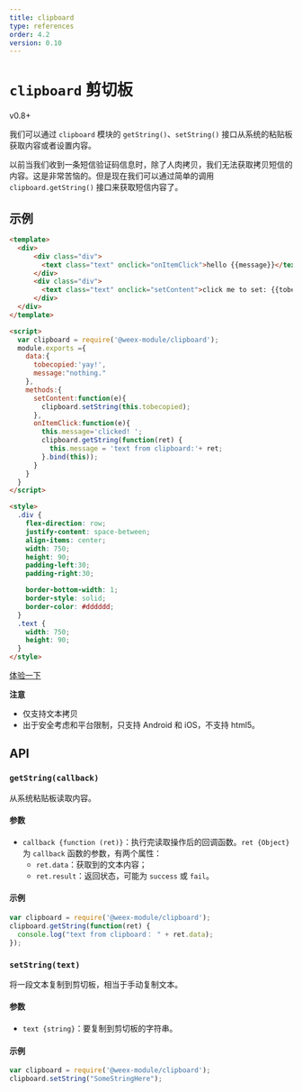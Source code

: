 ```yaml
---
title: clipboard
type: references
order: 4.2
version: 0.10
---
```


# `clipboard` 剪切板
<span class="weex-version">v0.8+</span>

我们可以通过 `clipboard` 模块的 `getString()`、`setString()` 接口从系统的粘贴板获取内容或者设置内容。

以前当我们收到一条短信验证码信息时，除了人肉拷贝，我们无法获取拷贝短信的内容。这是非常苦恼的。但是现在我们可以通过简单的调用 `clipboard.getString()` 接口来获取短信内容了。

## 示例

```html
<template>
  <div>
      <div class="div">
        <text class="text" onclick="onItemClick">hello {{message}}</text>
      </div>
      <div class="div">
        <text class="text" onclick="setContent">click me to set: {{tobecopied}}</text>
      </div>
  </div>
</template>

<script>
  var clipboard = require('@weex-module/clipboard');
  module.exports ={
    data:{
      tobecopied:'yay!',
      message:"nothing."
    },
    methods:{
      setContent:function(e){
        clipboard.setString(this.tobecopied);
      },
      onItemClick:function(e){
        this.message='clicked! ';
        clipboard.getString(function(ret) {
          this.message = 'text from clipboard:'+ ret;
        }.bind(this));
      }
    }
  }
</script>

<style>
  .div {
    flex-direction: row;
    justify-content: space-between;
    align-items: center;
    width: 750;
    height: 90;
    padding-left:30;
    padding-right:30;

    border-bottom-width: 1;
    border-style: solid;
    border-color: #dddddd;
  }
  .text {
    width: 750;
    height: 90;
  }
</style>
```

[体验一下](http://dotwe.org/b6a9d613462d85dce56f81085b094dfa)

**注意**

* 仅支持文本拷贝
* 出于安全考虑和平台限制，只支持 Android 和 iOS，不支持 html5。

## API

### `getString(callback)`

从系统粘贴板读取内容。

#### 参数

* `callback {function (ret)}`：执行完读取操作后的回调函数。`ret {Object}` 为 `callback` 函数的参数，有两个属性：
  - `ret.data`：获取到的文本内容；
  - `ret.result`：返回状态，可能为 `success` 或 `fail`。

#### 示例

```javascript
var clipboard = require('@weex-module/clipboard');
clipboard.getString(function(ret) {
  console.log("text from clipboard： " + ret.data);
});
```

### `setString(text)`

将一段文本复制到剪切板，相当于手动复制文本。

#### 参数

* `text {string}`：要复制到剪切板的字符串。

#### 示例

```javascript
var clipboard = require('@weex-module/clipboard');
clipboard.setString("SomeStringHere");
```
